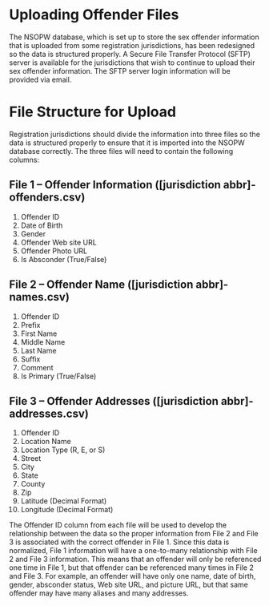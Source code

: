 # Uploading Offender Files  
The NSOPW database, which is set up to store the sex offender information that is uploaded from some registration jurisdictions, has been redesigned so the data is structured properly. A Secure File Transfer Protocol (SFTP) server is available for the jurisdictions that wish to continue to upload their sex offender information. The SFTP server login information will be provided via email.  
  
# File Structure for Upload  
Registration jurisdictions should divide the information into three files so the data is structured properly to ensure that it is imported into the NSOPW database correctly. The three files will need to contain the following columns:  
 
## File 1 – Offender Information  ([jurisdiction abbr]-offenders.csv) 
1. Offender ID  
2. Date of Birth  
3. Gender  
4. Offender Web site URL  
5. Offender Photo URL  
6. Is Absconder (True/False)  
 
## File 2 – Offender Name  ([jurisdiction abbr]-names.csv) 
1. Offender ID  
2. Prefix  
3. First Name  
4. Middle Name  
5. Last Name  
6. Suffix  
7. Comment  
8. Is Primary (True/False)  
 
## File 3 – Offender Addresses  ([jurisdiction abbr]-addresses.csv) 
1. Offender ID  
2. Location Name  
3. Location Type (R, E, or S)  
4. Street  
5. City  
6. State  
7. County  
8. Zip  
9. Latitude (Decimal Format)  
10. Longitude (Decimal Format)  
 
The Offender ID column from each file will be used to develop the relationship between the data so the proper information from File 2 and File 3 is associated with the correct offender in File 1. Since this data is normalized, File 1 information will have a one-to-many relationship with File 2 and File 3 information. This means that an offender will only be referenced one time in File 1, but that offender can be referenced many times in File 2 and File 3. For example, an offender will have only one name, date of birth, gender, absconder status, Web site URL, and picture URL, but that same offender may have many aliases and many addresses. 

